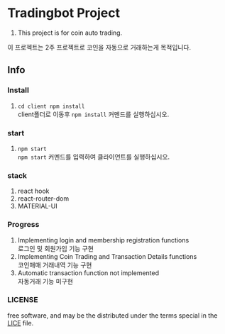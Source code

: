 # Tradingbot Project

1. This project is for coin auto trading.

이 프로젝트는 2주 프로젝트로 코인을 자동으로 거래하는게 목적입니다. 

## Info

### Install  

1. `cd client npm install`  
client폴더로 이동후 `npm install` 커멘드를 실행하십시오.

### start

1. `npm start`  
`npm start` 커멘드를 입력하여 클라이언트를 실행하십시오.

### stack

1. react hook
2. react-router-dom
2. MATERIAL-UI

### Progress

1. Implementing login and membership registration functions  
로그인 및 회원가입 기능 구현
2. Implementing Coin Trading and Transaction Details functions  
코인매매 거래내역 기능 구현
3. Automatic transaction function not implemented  
자동거래 기능 미구현

### LICENSE
free software, and may be the distributed under the terms special in the [LICE](https://github.com/facebook/react/blob/master/LICENSE) file.


